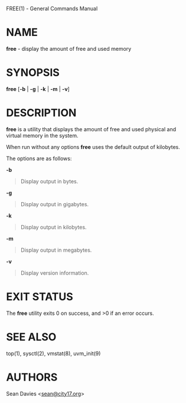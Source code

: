 FREE(1) - General Commands Manual

# NAME

**free** - display the amount of free and used memory

# SYNOPSIS

**free**
\[**-b**&nbsp;|&nbsp;**-g**&nbsp;|&nbsp;**-k**&nbsp;|&nbsp;**-m**&nbsp;|&nbsp;**-v**]

# DESCRIPTION

**free**
is a utility that displays the amount of free and used physical and virtual
memory in the system.

When run without any options
**free**
uses the default output of kilobytes.

The options are as follows:

**-b**

> Display output in bytes.

**-g**

> Display output in gigabytes.

**-k**

> Display output in kilobytes.

**-m**

> Display output in megabytes.

**-v**

> Display version information.

# EXIT STATUS

The **free** utility exits&#160;0 on success, and&#160;&gt;0 if an error occurs.

# SEE ALSO

top(1),
sysctl(2),
vmstat(8),
uvm\_init(9)

# AUTHORS

Sean Davies &lt;[sean@city17.org](mailto:sean@city17.org)&gt;
